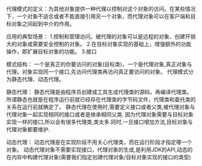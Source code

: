 代理模式的定义：为其他对象提供一种代理以控制对这个对象的访问。在某些情况下，一个对象不适合或者不能直接引用另一个对象，而代理对象可以在客户端和目标对象之间起到中介的作用。

应用的典型场景：
1.控制和管理访问。被代理的对象可以是远程的对象、创建开销大的对象或需要安全控制的对象。
2.在目标对象实现的基础上，增强额外的功能操作，即扩展目标对象的功能。
3.接口

模式结构：
一个是真正的你要访问的对象(目标类)，一个是代理对象,真正对象与代理。对象实现同一个接口,先访问代理类再访问真正要访问的对象。
代理模式分为静态代理、动态代理。

静态代理：
静态代理是由程序员创建或工具生成代理类的源码，再编译代理类。所谓静态也就是在程序运行前就已经存在代理类的字节码文件，代理类和委托类的关系在运行前就确定了。
静态代理在使用时,需要定义接口或者父类,被代理对象与代理对象一起实现相同的接口或者是继承相同父类.
因为代理对象需要与目标对象实现一样的接口,所以会有很多代理类,类太多.同时,一旦接口增加方法,目标对象与代理对象都要维护.

动态代理：
动态代理是在实现阶段不用关心代理类，而在运行阶段才指定哪一个对象。
动态代理对象不需要实现接口，代理对象的生成,是利用JDK的API,动态的在内存中构建代理对象(需要我们指定创建代理对象/目标对象实现的接口的类型)
